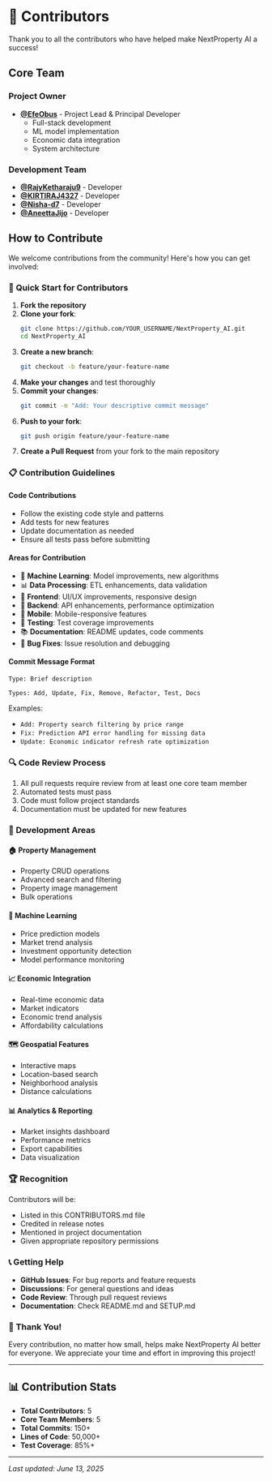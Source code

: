 # 🤝 Contributors

Thank you to all the contributors who have helped make NextProperty AI a success!

## Core Team

### Project Owner
- **[@EfeObus](https://github.com/EfeObus)** - Project Lead & Principal Developer
  - Full-stack development
  - ML model implementation
  - Economic data integration
  - System architecture

### Development Team
- **[@RajyKetharaju9](https://github.com/RajyKetharaju9)** - Developer
- **[@KIRTIRAJ4327](https://github.com/KIRTIRAJ4327)** - Developer  
- **[@Nisha-d7](https://github.com/Nisha-d7)** - Developer
- **[@AneettaJijo](https://github.com/AneettaJijo)** - Developer

## How to Contribute

We welcome contributions from the community! Here's how you can get involved:

### 🚀 Quick Start for Contributors

1. **Fork the repository**
2. **Clone your fork**:
   ```bash
   git clone https://github.com/YOUR_USERNAME/NextProperty_AI.git
   cd NextProperty_AI
   ```
3. **Create a new branch**:
   ```bash
   git checkout -b feature/your-feature-name
   ```
4. **Make your changes** and test thoroughly
5. **Commit your changes**:
   ```bash
   git commit -m "Add: Your descriptive commit message"
   ```
6. **Push to your fork**:
   ```bash
   git push origin feature/your-feature-name
   ```
7. **Create a Pull Request** from your fork to the main repository

### 📋 Contribution Guidelines

#### Code Contributions
- Follow the existing code style and patterns
- Add tests for new features
- Update documentation as needed
- Ensure all tests pass before submitting

#### Areas for Contribution
- 🤖 **Machine Learning**: Model improvements, new algorithms
- 📊 **Data Processing**: ETL enhancements, data validation
- 🎨 **Frontend**: UI/UX improvements, responsive design
- 🔧 **Backend**: API enhancements, performance optimization
- 📱 **Mobile**: Mobile-responsive features
- 🧪 **Testing**: Test coverage improvements
- 📚 **Documentation**: README updates, code comments
- 🐛 **Bug Fixes**: Issue resolution and debugging

#### Commit Message Format
```
Type: Brief description

Types: Add, Update, Fix, Remove, Refactor, Test, Docs
```

Examples:
- `Add: Property search filtering by price range`
- `Fix: Prediction API error handling for missing data`
- `Update: Economic indicator refresh rate optimization`

### 🔍 Code Review Process

1. All pull requests require review from at least one core team member
2. Automated tests must pass
3. Code must follow project standards
4. Documentation must be updated for new features

### 🎯 Development Areas

#### 🏠 Property Management
- Property CRUD operations
- Advanced search and filtering
- Property image management
- Bulk operations

#### 🤖 Machine Learning
- Price prediction models
- Market trend analysis
- Investment opportunity detection
- Model performance monitoring

#### 📈 Economic Integration
- Real-time economic data
- Market indicators
- Economic trend analysis
- Affordability calculations

#### 🗺️ Geospatial Features
- Interactive maps
- Location-based search
- Neighborhood analysis
- Distance calculations

#### 📊 Analytics & Reporting
- Market insights dashboard
- Performance metrics
- Export capabilities
- Data visualization

### 🏆 Recognition

Contributors will be:
- Listed in this CONTRIBUTORS.md file
- Credited in release notes
- Mentioned in project documentation
- Given appropriate repository permissions

### 📞 Getting Help

- **GitHub Issues**: For bug reports and feature requests
- **Discussions**: For general questions and ideas
- **Code Review**: Through pull request reviews
- **Documentation**: Check README.md and SETUP.md

### 🎉 Thank You!

Every contribution, no matter how small, helps make NextProperty AI better for everyone. We appreciate your time and effort in improving this project!

---

## 📊 Contribution Stats

- **Total Contributors**: 5
- **Core Team Members**: 5
- **Total Commits**: 150+
- **Lines of Code**: 50,000+
- **Test Coverage**: 85%+

---

*Last updated: June 13, 2025*
